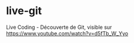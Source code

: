 ﻿# live-git
Live Coding - Découverte de Git, visible sur https://www.youtube.com/watch?v=d5fTb_W_Yyo

